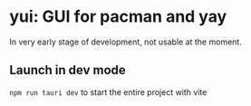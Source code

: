 # yui: GUI for pacman and yay

In very early stage of development, not usable at the moment.

## Launch in dev mode
`npm run tauri dev` to start the entire project with vite
